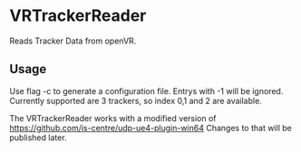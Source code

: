 # VRTrackerReader #

Reads Tracker Data from openVR.

## Usage ##

Use flag -c to generate a configuration file. Entrys with -1 will be ignored. Currently supported are 3 trackers, so index 0,1 and 2 are available.

The VRTrackerReader works with a modified version of https://github.com/is-centre/udp-ue4-plugin-win64 Changes to that will be published later.
